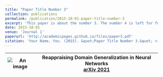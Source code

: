 ```yaml
---
title: "Paper Title Number 3"
collection: publications
permalink: /publication/2015-10-01-paper-title-number-3
excerpt: 'This paper is about the number 3. The number 4 is left for future work.'
date: 2015-10-01
venue: 'Journal 1'
paperurl: 'http://academicpages.github.io/files/paper3.pdf'
citation: 'Your Name, You. (2015). &quot;Paper Title Number 3.&quot; <i>Journal 1</i>. 1(3).'
---
```

| ![An image](./images/foo-bar-identity-th.jpg ) | Reappraising Domain Generalization in Neural Networks<br/> [arXiv 2021](https://arxiv.org/pdf/2110.07981.pdf)  |
|-|-|
